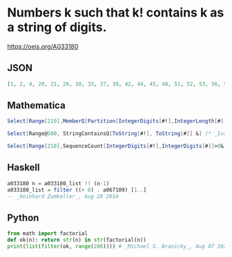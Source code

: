 # Numbers k such that k\! contains k as a string of digits\.
https://oeis.org/A033180
## JSON
```JSON
[1, 2, 4, 20, 21, 26, 30, 33, 37, 39, 42, 44, 45, 48, 51, 52, 53, 56, 59, 60, 64, 65, 67, 68, 69, 72, 75, 78, 79, 80, 81, 82, 83, 84, 88, 91, 93, 94, 95, 96, 97, 98, 99, 116, 124, 134, 136, 140, 141, 149, 164, 165, 166, 170, 174, 180, 186, 188, 196, 198, 200, 202, 205]
```
## Mathematica
```Mathematica
Select[Range[210],MemberQ[Partition[IntegerDigits[#!],IntegerLength[#], 1], IntegerDigits[ #]]&] (* _Harvey P. Dale_, Dec 25 2011 *)
```
```Mathematica
Select[Range@500, StringContainsQ[ToString[#!], ToString[#]] &] (* _Ivan N. Ianakiev_, Jul 28 2016 *)
```
```Mathematica
Select[Range[210],SequenceCount[IntegerDigits[#!],IntegerDigits[#]]>0&] (* Requires Mathematica version 10 or later *) (* _Harvey P. Dale_, Aug 14 2017 *)
```
## Haskell
```Haskell
a033180 n = a033180_list !! (n-1)
a033180_list = filter ((> 0) . a067109) [1..]
-- _Reinhard Zumkeller_, Aug 28 2014
```
## Python
```Python
from math import factorial
def ok(n): return str(n) in str(factorial(n))
print(list(filter(ok, range(206)))) # _Michael S. Branicky_, Aug 07 2021
```
